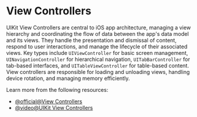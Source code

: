 # View Controllers

UIKit View Controllers are central to iOS app architecture, managing a view hierarchy and coordinating the flow of data between the app's data model and its views. They handle the presentation and dismissal of content, respond to user interactions, and manage the lifecycle of their associated views. Key types include `UIViewController` for basic screen management, `UINavigationController` for hierarchical navigation, `UITabBarController` for tab-based interfaces, and `UITableViewController` for table-based content. View controllers are responsible for loading and unloading views, handling device rotation, and managing memory efficiently. 

Learn more from the following resources:

- [@official@View Controllers](https://developer.apple.com/documentation/uikit/view_controllers)
- [@video@UIKit View Controllers](https://www.youtube.com/watch?v=WuSesaZcaMQ)